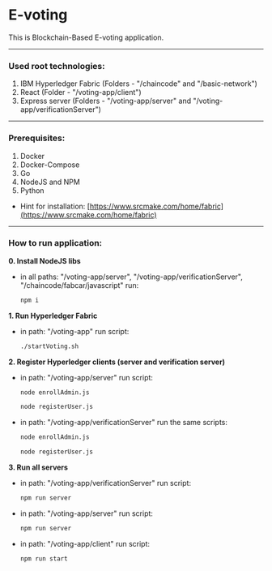 # E-voting

This is Blockchain-Based E-voting application.

---

### Used root technologies:

1. IBM Hyperledger Fabric (Folders - "/chaincode" and "/basic-network")
2. React (Folder - "/voting-app/client")
3. Express server (Folders - "/voting-app/server" and "/voting-app/verificationServer")

---

### Prerequisites:

1. Docker
2. Docker-Compose
3. Go
4. NodeJS and NPM
5. Python

- Hint for installation: [https://www.srcmake.com/home/fabric](https://www.srcmake.com/home/fabric)

---

### How to run application:

**0. Install NodeJS libs**

- in all paths: "/voting-app/server", "/voting-app/verificationServer", "/chaincode/fabcar/javascript" run:
  ```bash
  npm i
  ```

**1. Run Hyperledger Fabric**

- in path: "/voting-app" run script:
  ```bash
  ./startVoting.sh
  ```

**2. Register Hyperledger clients (server and verification server)**

- in path: "/voting-app/server" run script:
  ```bash
  node enrollAdmin.js
  ```
  ```bash
  node registerUser.js
  ```
- in path: "/voting-app/verificationServer" run the same scripts:
  ```bash
  node enrollAdmin.js
  ```
  ```bash
  node registerUser.js
  ```

**3. Run all servers**

- in path: "/voting-app/verificationServer" run script:
  ```bash
  npm run server
  ```
- in path: "/voting-app/server" run script:
  ```bash
  npm run server
  ```
- in path: "/voting-app/client" run script:
  ```bash
  npm run start
  ```
